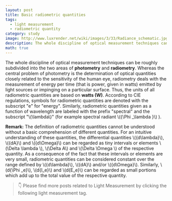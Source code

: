 ```yaml
---
layout: post
title: Basic radiometric quantities
tags:
  - light measurement
  - radiometric quantity
category: study
image: http://www.luxrender.net/wiki/images/3/33/Radiance_schematic.jpg
description: The whole discipline of optical measurement techniques can be roughly subdivided into the two areas of photometry and radiometry. Whereas the central problem of photometry is the determination of optical quantities closely related to the sensitivity of the human eye, radiometry deals with the measurement of energy per time (that is power, given in watts) emitted by light sources or impinging on a particular surface. Thus, the units of all radiometric quantities are based on watts (W).
math: true
---
```


The whole discipline of optical measurement techniques can be roughly subdivided into the two areas of **photometry** and **radiometry**. Whereas the central problem of photometry is the determination of optical quantities closely related to the sensitivity of the human eye, radiometry deals with the measurement of energy per time (that is power, given in watts) emitted by light sources or impinging on a particular surface. Thus, the units of all radiometric quantities are based on **watts (W)**. According to CIE regulations, symbols for radiometric quantities are denoted with the subscript "e" for "energy". Similarly, radiometric quantities given as a function of wavelength are labeled with the prefix "spectral" and the subscript "\\(\lambda\\)" (for example spectral radiant \\({\Phi _\lambda }\\) ).

**Remark:** The definition of radiometric quantities cannot be understood without a basic comprehension of different quantities. For an intuitive understanding of these quantities, the differential quantities \\({d\lambda}\\), \\({dA}\\) and \\({d\Omega}\\) can be regarded as tiny intervals or elements \\(\Delta \lambda \\), \\(\Delta A\\) and \\(\Delta \Omega \\) of the respective quantity. As a consequence of the fact that these intervals or elements are very small, radiometric quantities can be considered constant over the range defined by \\({d\lambda}\\), \\({dA}\\) and/or \\({d\Omega}\\). Similarly, \\(d{\Phi _e}\\), \\(d{I_e}\\) and \\(d{E_e}\\) can be regarded as small portions which add up to the total value of the respective quantity.

>👇 Please find more posts related to Light Measurement by clicking the following light measurement tag.
